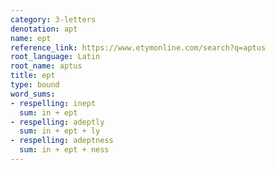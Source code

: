 ```yaml
---
category: 3-letters
denotation: apt
name: ept
reference_link: https://www.etymonline.com/search?q=aptus
root_language: Latin
root_name: aptus
title: ept
type: bound
word_sums:
- respelling: inept
  sum: in + ept
- respelling: adeptly
  sum: in + ept + ly
- respelling: adeptness
  sum: in + ept + ness
---
```

